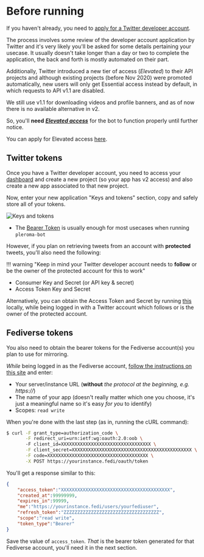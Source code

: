 # Before running

If you haven't already, you need to [apply for a Twitter developer account](https://developer.twitter.com/en/apply-for-access).

The process involves some review of the developer account application by Twitter and it's very likely you'll be asked for some details pertaining your usecase. It usually doesn't take longer than a day or two to complete the application, the back and forth is mostly automated on their part.

Additionally, Twitter introduced a new tier of access (*Elevated*) to their API projects and although existing projects (before Nov 2020) were promoted automatically, new users will only get Essential access instead by default, in which requests to API v1.1 are disabled. 

We still use v1.1 for downloading videos and profile banners, and as of now there is no available alternative in v2.

So, you'll **need** [_***Elevated access***_](https://developer.twitter.com/en/docs/twitter-api/getting-started/about-twitter-api#v2-access-level) for the bot to function properly until further notice.

You can apply for Elevated access [here](https://developer.twitter.com/en/portal/products/elevated).

## Twitter tokens

Once you have a Twitter developer account, you need to access your [dashboard](https://developer.twitter.com/en/portal/dashboard) and create a new project (so your app has v2 access) and also create a new app associated to that new project.

Now, enter your new application "Keys and tokens" section, copy and safely store all of your tokens.

![Keys and tokens](/pleroma-bot/images/keys.png)

* The [Bearer Token](https://developer.twitter.com/en/docs/authentication/api-reference/token) is usually enough for most usecases when running ```pleroma-bot```


However, if you plan on retrieving tweets from an account with **protected** tweets, you'll also need the following:

!!! warning "Keep in mind your Twitter developer account needs to **follow** or be the owner of the protected account for this to work"

* Consumer Key and Secret (or API key & secret)
* Access Token Key and Secret

Alternatively, you can obtain the Access Token and Secret by running [this](https://github.com/joestump/python-oauth2/wiki/Twitter-Three-legged-OAuth-Python-3.0) locally, while being logged in with a Twitter account which follows or is the owner of the protected account.

## Fediverse tokens

You also need to obtain the bearer tokens for the Fediverse account(s) you plan to use for mirroring.

*While* being logged in as the Fediverse account, [follow the instructions on this site](https://tinysubversions.com/notes/mastodon-bot/) and enter:

* Your server/instance URL (**without** *the protocol at the beginning, e.g. https://*)
* The name of your app (doesn't really matter which one you choose, it's just a meaningful name so it's easy *for you* to identify)
* Scopes: ```read write```


When you're done with the last step (as in, running the cURL command):

```bash
$ curl -F grant_type=authorization_code \
       -F redirect_uri=urn:ietf:wg:oauth:2.0:oob \ 
       -F client_id=XXXXXXXXXXXXXXXXXXXXXXXXXXXXXXXXX \
       -F client_secret=XXXXXXXXXXXXXXXXXXXXXXXXXXXXXXXXXXXXXXXXXXXX \
       -F code=XXXXXXXXXXXXXXXXXXXXXXXXXXXXXXXXXXXXX \
       -X POST https://yourinstance.fedi/oauth/token
```
You'll get a response similar to this:
```json
{
    "access_token":"XXXXXXXXXXXXXXXXXXXXXXXXXXXXXXXXXXXXXXXX",
    "created_at":99999999,
    "expires_in":99999,
    "me":"https://yourinstance.fedi/users/yourfediuser",
    "refresh_token":"ZZZZZZZZZZZZZZZZZZZZZZZZZZZZZZZZZZZ",
    "scope":"read write",
    "token_type":"Bearer"
}
```

Save the value of ```access_token```. *That* is the bearer token generated for that Fediverse account, you'll need it in the next section.